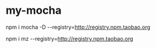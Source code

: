 # my-mocha

npm i mocha -D --registry=http://registry.npm.taobao.org

npm i mz --registry=http://registry.npm.taobao.org